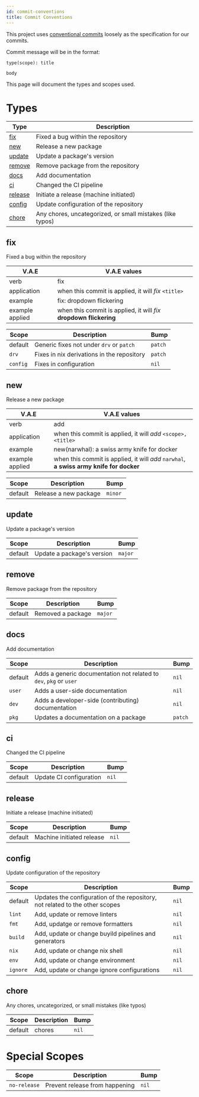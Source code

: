 ```yaml
---
id: commit-conventions
title: Commit Conventions
---
```


This project uses [conventional commits](https://www.conventionalcommits.org/en/v1.0.0/) loosely as the specification
for our commits.

Commit message will be in the format:

```
type(scope): title

body
```

This page will document the types and scopes used.

# Types

| Type                | Description                                               |
| ------------------- | --------------------------------------------------------- |
| [fix](#fix)         | Fixed a bug within the repository                         |
| [new](#new)         | Release a new package                                     |
| [update](#update)   | Update a package's version                                |
| [remove](#remove)   | Remove package from the repository                        |
| [docs](#docs)       | Add documentation                                         |
| [ci](#ci)           | Changed the CI pipeline                                   |
| [release](#release) | Initiate a release (machine initiated)                    |
| [config](#config)   | Update configuration of the repository                    |
| [chore](#chore)     | Any chores, uncategorized, or small mistakes (like typos) |

## fix

Fixed a bug within the repository

| **V.A.E**       | V.A.E values                                                       |
| --------------- | ------------------------------------------------------------------ |
| verb            | fix                                                                |
| application     | when this commit is applied, it will _fix_ `<title>`               |
| example         | fix: dropdown flickering                                           |
| example applied | when this commit is applied, it will _fix_ **dropdown flickering** |

| Scope    | Description                                | Bump    |
| -------- | ------------------------------------------ | ------- |
| default  | Generic fixes not under `drv` or `patch`   | `patch` |
| `drv`    | Fixes in nix derivations in the repository | `patch` |
| `config` | Fixes in configuration                     | `nil`   |

## new

Release a new package

| **V.A.E**       | V.A.E values                                                                            |
| --------------- | --------------------------------------------------------------------------------------- |
| verb            | add                                                                                     |
| application     | when this commit is applied, it will _add_ `<scope>, <title>`                           |
| example         | new(narwhal): a swiss army knife for docker                                             |
| example applied | when this commit is applied, it will _add_ `narwhal`, **a swiss army knife for docker** |

| Scope   | Description           | Bump    |
| ------- | --------------------- | ------- |
| default | Release a new package | `minor` |

## update

Update a package's version

| Scope   | Description                | Bump    |
| ------- | -------------------------- | ------- |
| default | Update a package's version | `major` |

## remove

Remove package from the repository

| Scope   | Description       | Bump    |
| ------- | ----------------- | ------- |
| default | Removed a package | `major` |

## docs

Add documentation

| Scope   | Description                                                        | Bump    |
| ------- | ------------------------------------------------------------------ | ------- |
| default | Adds a generic documentation not related to `dev`, `pkg` or `user` | `nil`   |
| `user`  | Adds a user-side documentation                                     | `nil`   |
| `dev`   | Adds a developer-side (contributing) documentation                 | `nil`   |
| `pkg`   | Updates a documentation on a package                               | `patch` |

## ci

Changed the CI pipeline

| Scope   | Description             | Bump  |
| ------- | ----------------------- | ----- |
| default | Update CI configuration | `nil` |

## release

Initiate a release (machine initiated)

| Scope   | Description               | Bump  |
| ------- | ------------------------- | ----- |
| default | Machine initiated release | `nil` |

## config

Update configuration of the repository

| Scope    | Description                                                                  | Bump  |
| -------- | ---------------------------------------------------------------------------- | ----- |
| default  | Updates the configuration of the repository, not related to the other scopes | `nil` |
| `lint`   | Add, update or remove linters                                                | `nil` |
| `fmt`    | Add, updatge or remove formatters                                            | `nil` |
| `build`  | Add, update or change buyild pipelines and generators                        | `nil` |
| `nix`    | Add, update or change nix shell                                              | `nil` |
| `env`    | Add, update or change environment                                            | `nil` |
| `ignore` | Add, update or change ignore configurations                                  | `nil` |

## chore

Any chores, uncategorized, or small mistakes (like typos)

| Scope   | Description | Bump  |
| ------- | ----------- | ----- |
| default | chores      | `nil` |

# Special Scopes

| Scope        | Description                    | Bump  |
| ------------ | ------------------------------ | ----- |
| `no-release` | Prevent release from happening | `nil` |
